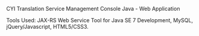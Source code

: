 CYI Translation Service Management Console Java - Web Application

Tools Used:
JAX-RS Web Service Tool for Java SE 7 Development, 
MySQL, 
jQuery/Javascript, 
HTML5/CSS3.




